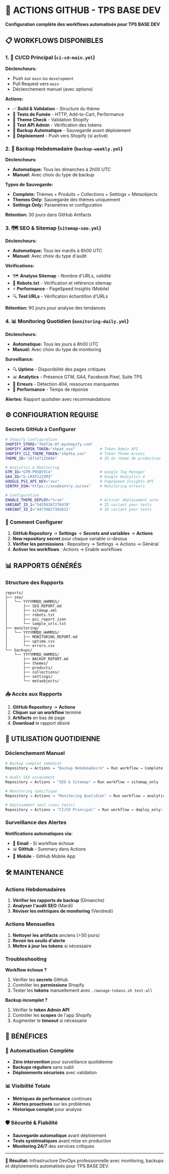 # 🚀 ACTIONS GITHUB - TPS BASE DEV

**Configuration complète des workflows automatisés pour TPS BASE DEV**

## 📋 WORKFLOWS DISPONIBLES

### 1. 🚀 CI/CD Principal (`ci-cd-main.yml`)

**Déclencheurs:**

- Push sur `main` ou `development`
- Pull Request vers `main`
- Déclenchement manuel (avec options)

**Actions:**

- ✅ **Build & Validation** - Structure du thème
- 🧪 **Tests de Fumée** - HTTP, Add-to-Cart, Performance
- 🎨 **Theme Check** - Validation Shopify
- 🔑 **Test API Admin** - Vérification des tokens
- 💾 **Backup Automatique** - Sauvegarde avant déploiement
- 🚀 **Déploiement** - Push vers Shopify (si activé)

### 2. 💾 Backup Hebdomadaire (`backup-weekly.yml`)

**Déclencheurs:**

- **Automatique:** Tous les dimanches à 2h00 UTC
- **Manuel:** Avec choix du type de backup

**Types de Sauvegarde:**

- **Complete:** Thèmes + Produits + Collections + Settings + Metaobjects
- **Themes Only:** Sauvegarde des thèmes uniquement
- **Settings Only:** Paramètres et configuration

**Rétention:** 30 jours dans GitHub Artifacts

### 3. 🗺️ SEO & Sitemap (`sitemap-seo.yml`)

**Déclencheurs:**

- **Automatique:** Tous les mardis à 6h00 UTC
- **Manuel:** Avec choix du type d'audit

**Vérifications:**

- 🗺️ **Analyse Sitemap** - Nombre d'URLs, validité
- 🤖 **Robots.txt** - Vérification et référence sitemap
- ⚡ **Performance** - PageSpeed Insights (Mobile)
- 🔍 **Test URLs** - Vérification échantillon d'URLs

**Rétention:** 90 jours pour analyse des tendances

### 4. 📊 Monitoring Quotidien (`monitoring-daily.yml`)

**Déclencheurs:**

- **Automatique:** Tous les jours à 8h00 UTC
- **Manuel:** Avec choix du type de monitoring

**Surveillance:**

- 🔍 **Uptime** - Disponibilité des pages critiques
- 📊 **Analytics** - Présence GTM, GA4, Facebook Pixel, Suite TPS
- 🐛 **Erreurs** - Détection 404, ressources manquantes
- 🚀 **Performance** - Temps de réponse

**Alertes:** Rapport quotidien avec recommandations

## ⚙️ CONFIGURATION REQUISE

### Secrets GitHub à Configurer

```bash
# Shopify Configuration
SHOPIFY_STORE="f6d72e-0f.myshopify.com"
SHOPIFY_ADMIN_TOKEN="shpat_xxx"           # Token Admin API
SHOPIFY_CLI_THEME_TOKEN="shptka_xxx"      # Token Theme Access
THEME_ID="187147125084"                   # ID du thème de production

# Analytics & Monitoring
GTM_ID="GTM-P9SBYVC4"                     # Google Tag Manager
GA4_ID="G-LM1PJ22ZM3"                     # Google Analytics 4
GOOGLE_PSI_API_KEY="xxx"                  # PageSpeed Insights API
SENTRY_DSN="https://xxx@sentry.io/xxx"    # Monitoring erreurs

# Configuration
ENABLE_THEME_DEPLOY="true"                # Activer déploiement auto
VARIANT_ID_1="54558367276478"             # ID variant pour tests
VARIANT_ID_2="44739827382621"             # ID variant pour tests
```

### 🔧 Comment Configurer

1. **GitHub Repository** → **Settings** → **Secrets and variables** → **Actions**
2. **New repository secret** pour chaque variable ci-dessus
3. **Vérifier les permissions** : Repository → Settings → Actions → Général
4. **Activer les workflows** : Actions → Enable workflows

## 📊 RAPPORTS GÉNÉRÉS

### Structure des Rapports

```
reports/
├── seo/
│   └── YYYYMMDD_HHMMSS/
│       ├── SEO_REPORT.md
│       ├── sitemap.xml
│       ├── robots.txt
│       ├── psi_report.json
│       └── sample_urls.txt
├── monitoring/
│   └── YYYYMMDD_HHMMSS/
│       ├── MONITORING_REPORT.md
│       ├── uptime.csv
│       └── errors.csv
└── backups/
    └── YYYYMMDD_HHMMSS/
        ├── BACKUP_REPORT.md
        ├── themes/
        ├── products/
        ├── collections/
        ├── settings/
        └── metaobjects/
```

### 📥 Accès aux Rapports

1. **GitHub Repository** → **Actions**
2. **Cliquer sur un workflow** terminé
3. **Artifacts** en bas de page
4. **Download** le rapport désiré

## 🎯 UTILISATION QUOTIDIENNE

### Déclenchement Manuel

```bash
# Backup complet immédiat
Repository → Actions → "Backup Hebdomadaire" → Run workflow → Complete

# Audit SEO uniquement
Repository → Actions → "SEO & Sitemap" → Run workflow → sitemap_only

# Monitoring spécifique
Repository → Actions → "Monitoring Quotidien" → Run workflow → analytics_only

# Déploiement seul (sans tests)
Repository → Actions → "CI/CD Principal" → Run workflow → deploy_only: true
```

### Surveillance des Alertes

**Notifications automatiques via:**

- 📧 **Email** - Si workflow échoue
- 📊 **GitHub** - Summary dans Actions
- 📱 **Mobile** - GitHub Mobile App

## 🛠️ MAINTENANCE

### Actions Hebdomadaires

1. **Vérifier les rapports de backup** (Dimanche)
2. **Analyser l'audit SEO** (Mardi)
3. **Réviser les métriques de monitoring** (Vendredi)

### Actions Mensuelles

1. **Nettoyer les artifacts** anciens (>30 jours)
2. **Revoir les seuils d'alerte**
3. **Mettre à jour les tokens** si nécessaire

### Troubleshooting

**Workflow échoue ?**

1. Vérifier les **secrets** GitHub
2. Contrôler les **permissions** Shopify
3. Tester les **tokens** manuellement avec `./manage-tokens.sh test-all`

**Backup incomplet ?**

1. Vérifier le **token Admin API**
2. Contrôler les **scopes** de l'app Shopify
3. Augmenter le **timeout** si nécessaire

## 🎉 BÉNÉFICES

### 🔄 Automatisation Complète

- **Zéro intervention** pour surveillance quotidienne
- **Backups réguliers** sans oubli
- **Déploiements sécurisés** avec validation

### 📊 Visibilité Totale

- **Métriques de performance** continues
- **Alertes proactives** sur les problèmes
- **Historique complet** pour analyse

### 🛡️ Sécurité & Fiabilité

- **Sauvegarde automatique** avant déploiement
- **Tests systématiques** avant mise en production
- **Monitoring 24/7** des services critiques

---

**🎯 Résultat:** Infrastructure DevOps professionnelle avec monitoring, backups et déploiements automatisés pour TPS BASE DEV.
